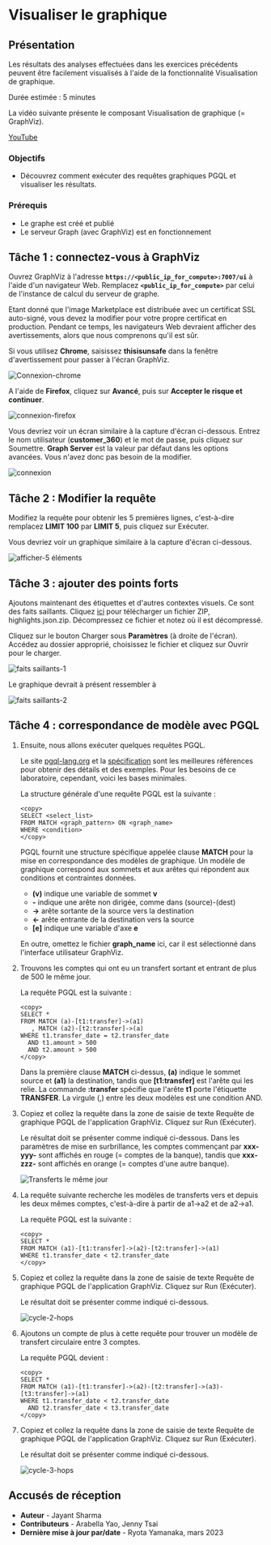 # Visualiser le graphique

## Présentation

Les résultats des analyses effectuées dans les exercices précédents peuvent être facilement visualisés à l'aide de la fonctionnalité Visualisation de graphique.

Durée estimée : 5 minutes

La vidéo suivante présente le composant Visualisation de graphique (= GraphViz).

[YouTube](youtube:zfefKdNfAY4)

### Objectifs

*   Découvrez comment exécuter des requêtes graphiques PGQL et visualiser les résultats.

### Prérequis

*   Le graphe est créé et publié
*   Le serveur Graph (avec GraphViz) est en fonctionnement

## Tâche 1 : connectez-vous à GraphViz

Ouvrez GraphViz à l'adresse **`https://<public_ip_for_compute>:7007/ui`** à l'aide d'un navigateur Web. Remplacez **`<public_ip_for_compute>`** par celui de l'instance de calcul du serveur de graphe.

Etant donné que l'image Marketplace est distribuée avec un certificat SSL auto-signé, vous devez la modifier pour votre propre certificat en production. Pendant ce temps, les navigateurs Web devraient afficher des avertissements, alors que nous comprenons qu'il est sûr.

Si vous utilisez **Chrome**, saisissez **thisisunsafe** dans la fenêtre d'avertissement pour passer à l'écran GraphViz.

![Connexion-chrome](images/login-chrome.jpg)

A l'aide de **Firefox**, cliquez sur **Avancé**, puis sur **Accepter le risque et continuer**.

![connexion-firefox](images/login-firefox.jpg)

Vous devriez voir un écran similaire à la capture d'écran ci-dessous. Entrez le nom utilisateur (**customer\_360**) et le mot de passe, puis cliquez sur Soumettre. **Graph Server** est la valeur par défaut dans les options avancées. Vous n'avez donc pas besoin de la modifier.

![connexion](images/login.jpg)

## Tâche 2 : Modifier la requête

Modifiez la requête pour obtenir les 5 premières lignes, c'est-à-dire remplacez **LIMIT 100** par **LIMIT 5**, puis cliquez sur Exécuter.

Vous devriez voir un graphique similaire à la capture d'écran ci-dessous.

![afficher-5 éléments](images/show-5-elements.jpg)

## Tâche 3 : ajouter des points forts

Ajoutons maintenant des étiquettes et d'autres contextes visuels. Ce sont des faits saillants. Cliquez [ici](https://objectstorage.us-ashburn-1.oraclecloud.com/p/VEKec7t0mGwBkJX92Jn0nMptuXIlEpJ5XJA-A6C9PymRgY2LhKbjWqHeB5rVBbaV/n/c4u04/b/livelabsfiles/o/data-management-library-files/highlights.json.zip) pour télécharger un fichier ZIP, highlights.json.zip. Décompressez ce fichier et notez où il est décompressé.

Cliquez sur le bouton Charger sous **Paramètres** (à droite de l'écran). Accédez au dossier approprié, choisissez le fichier et cliquez sur Ouvrir pour le charger.

![faits saillants-1](images/highlights-1.png)

Le graphique devrait à présent ressembler à

![faits saillants-2](images/highlights-2.png)

## Tâche 4 : correspondance de modèle avec PGQL

1.  Ensuite, nous allons exécuter quelques requêtes PGQL.
    
    Le site [pgql-lang.org](http://pgql-lang.org) et la [spécification](http://pgql-lang.org/spec/1.4) sont les meilleures références pour obtenir des détails et des exemples. Pour les besoins de ce laboratoire, cependant, voici les bases minimales.
    
    La structure générale d'une requête PGQL est la suivante :
    
        <copy>
        SELECT <select_list>
        FROM MATCH <graph_pattern> ON <graph_name>
        WHERE <condition>
        </copy>
        
    
    PGQL fournit une structure spécifique appelée clause **MATCH** pour la mise en correspondance des modèles de graphique. Un modèle de graphique correspond aux sommets et aux arêtes qui répondent aux conditions et contraintes données.
    
    *   **(v)** indique une variable de sommet **v**
    *   **\-** indique une arête non dirigée, comme dans (source)-(dest)
    *   **\->** arête sortante de la source vers la destination
    *   **<-** arête entrante de la destination vers la source
    *   **\[e\]** indique une variable d'axe **e**
    
    En outre, omettez le fichier **graph\_name** ici, car il est sélectionné dans l'interface utilisateur GraphViz.
    
2.  Trouvons les comptes qui ont eu un transfert sortant et entrant de plus de 500 le même jour.
    
    La requête PGQL est la suivante :
    
        <copy>
        SELECT *
        FROM MATCH (a)-[t1:transfer]->(a1)
           , MATCH (a2)-[t2:transfer]->(a)
        WHERE t1.transfer_date = t2.transfer_date
          AND t1.amount > 500
          AND t2.amount > 500
        </copy>
        
    
    Dans la première clause **MATCH** ci-dessus, **(a)** indique le sommet source et **(a1)** la destination, tandis que **\[t1:transfer\]** est l'arête qui les relie. La commande **:transfer** spécifie que l'arête **t1** porte l'étiquette **TRANSFER**. La virgule (,) entre les deux modèles est une condition AND.
    
3.  Copiez et collez la requête dans la zone de saisie de texte Requête de graphique PGQL de l'application GraphViz. Cliquez sur Run (Exécuter).
    
    Le résultat doit se présenter comme indiqué ci-dessous. Dans les paramètres de mise en surbrillance, les comptes commençant par **xxx-yyy-** sont affichés en rouge (= comptes de la banque), tandis que **xxx-zzz-** sont affichés en orange (= comptes d'une autre banque).
    
    ![Transferts le même jour](images/same-day-transfers.jpg)
    
4.  La requête suivante recherche les modèles de transferts vers et depuis les deux mêmes comptes, c'est-à-dire à partir de a1->a2 et de a2->a1.
    
    La requête PGQL est la suivante :
    
        <copy>
        SELECT *
        FROM MATCH (a1)-[t1:transfer]->(a2)-[t2:transfer]->(a1)
        WHERE t1.transfer_date < t2.transfer_date
        </copy>
        
5.  Copiez et collez la requête dans la zone de saisie de texte Requête de graphique PGQL de l'application GraphViz. Cliquez sur Run (Exécuter).
    
    Le résultat doit se présenter comme indiqué ci-dessous.
    
    ![cycle-2-hops](images/cycle-2-hops.jpg)
    
6.  Ajoutons un compte de plus à cette requête pour trouver un modèle de transfert circulaire entre 3 comptes.
    
    La requête PGQL devient :
    
        <copy>
        SELECT *
        FROM MATCH (a1)-[t1:transfer]->(a2)-[t2:transfer]->(a3)-[t3:transfer]->(a1)
        WHERE t1.transfer_date < t2.transfer_date
          AND t2.transfer_date < t3.transfer_date
        </copy>
        
7.  Copiez et collez la requête dans la zone de saisie de texte Requête de graphique PGQL de l'application GraphViz. Cliquez sur Run (Exécuter).
    
    Le résultat doit se présenter comme indiqué ci-dessous.
    
    ![cycle-3-hops](images/cycle-3-hops.jpg)
    

## Accusés de réception

*   **Auteur** - Jayant Sharma
*   **Contributeurs** - Arabella Yao, Jenny Tsai
*   **Dernière mise à jour par/date** - Ryota Yamanaka, mars 2023